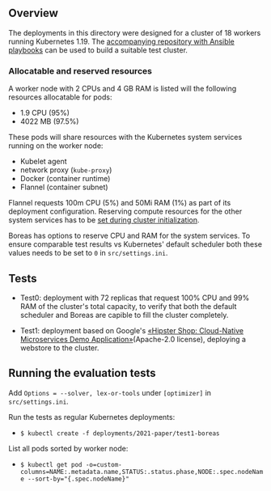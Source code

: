 ## Overview
The deployments in this directory were designed for a cluster of 18 workers running Kubernetes 1.19. The [accompanying repository with Ansible playbooks](https://github.com/torgeirl/kubernetes-playbooks) can be used to build a suitable test cluster.

### Allocatable and reserved resources
A worker node with 2 CPUs and 4 GB RAM is listed will the following resources allocatable for pods:
  - 1.9 CPU (95%)
  - 4022 MB (97.5%)

These pods will share resources with the Kubernetes system services running on the worker node:
  - Kubelet agent
  - network proxy (`kube-proxy`)
  - Docker (container runtime)
  - Flannel (container subnet)

Flannel requests 100m CPU (5%) and 50Mi RAM (1%) as part of its deployment configuration. Reserving compute resources for the other system services has to be [set during cluster initialization](https://v1-19.docs.kubernetes.io/docs/tasks/administer-cluster/reserve-compute-resources/). 

Boreas has options to reserve CPU and RAM for the system services. To ensure comparable test results vs Kubernetes' default scheduler both these values needs to be set to `0` in `src/settings.ini`.

## Tests
  - Test0: deployment with 72 replicas that request 100% CPU and 99% RAM of the cluster's total capacity, to verify that both the default scheduler and Boreas are capible to fill the cluster completely.

  - Test1: deployment based on Google's [«Hipster Shop: Cloud-Native Microservices Demo Application»](https://github.com/GoogleCloudPlatform/microservices-demo)(Apache-2.0 license), deploying a webstore to the cluster.

## Running the evaluation tests
Add `Options = --solver, lex-or-tools` under `[optimizer]` in `src/settings.ini`.

Run the tests as regular Kubernetes deployments:
  - `$ kubectl create -f deployments/2021-paper/test1-boreas`

List all pods sorted by worker node:
  - `$ kubectl get pod -o=custom-columns=NAME:.metadata.name,STATUS:.status.phase,NODE:.spec.nodeName --sort-by="{.spec.nodeName}"` 
